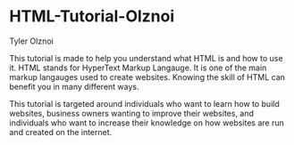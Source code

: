 # HTML-Tutorial-Olznoi
Tyler Olznoi 

This tutorial is made to help you understand what HTML is and how to use it.
HTML stands for HyperText Markup Langauge.
It is one of the main markup langauges used to create websites. 
Knowing the skill of HTML can benefit you in many different ways. 

This tutorial is targeted around individuals who want to learn how to build websites, 
business owners wanting to improve their websites, and individuals who want to increase
their knowledge on how websites are run and created on the internet. 


